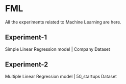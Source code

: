 # FML
All the experiments related to Machine Learning are here.
## Experiment-1
Simple Linear Regression model | Company Dataset
## Experiment-2
Multiple Linear Regression model | 50_startups Dataset
